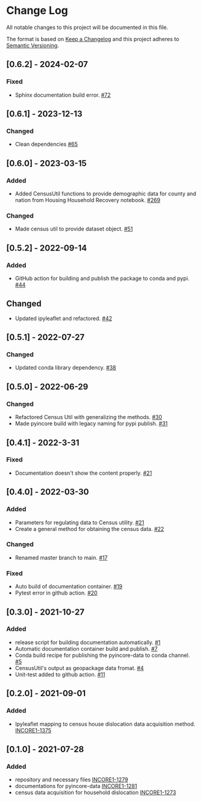 # Change Log
All notable changes to this project will be documented in this file.

The format is based on [Keep a Changelog](http://keepachangelog.com/)
and this project adheres to [Semantic Versioning](http://semver.org/).

## [0.6.2] - 2024-02-07

### Fixed
- Sphinx documentation build error. [#72](https://github.com/IN-CORE/pyincore-data/issues/72)

## [0.6.1] - 2023-12-13

### Changed
- Clean dependencies [#65](https://github.com/IN-CORE/pyincore-data/issues/65)

## [0.6.0] - 2023-03-15

### Added
- Added CensusUtil functions to provide demographic data for county and nation from Housing Household Recovery 
  notebook. [#269](https://github.com/IN-CORE/pyincore/issues/269)

### Changed
- Made census util to provide dataset object. [#51](https://github.com/IN-CORE/pyincore-data/issues/51)

## [0.5.2] - 2022-09-14

### Added
- GitHub action for building and publish the package to conda and pypi. [#44](https://github.com/IN-CORE/pyincore-data/issues/44)

## Changed
- Updated ipyleaflet and refactored. [#42](https://github.com/IN-CORE/pyincore-data/issues/42)

## [0.5.1] - 2022-07-27

### Changed
- Updated conda library dependency. [#38](https://github.com/IN-CORE/pyincore-data/issues/38)

## [0.5.0] - 2022-06-29

### Changed
- Refactored Census Util with generalizing the methods. [#30](https://github.com/IN-CORE/pyincore-data/issues/30)
- Made pyincore build with legacy naming for pypi publish. [#31](https://github.com/IN-CORE/pyincore-data/issues/31)

## [0.4.1] - 2022-3-31

### Fixed
- Documentation doesn't show the content properly. [#21](https://github.com/IN-CORE/pyincore-data/issues/21)

## [0.4.0] - 2022-03-30 

### Added
- Parameters for regulating data to Census utility. [#21](https://github.com/IN-CORE/pyincore-data/issues/21)
- Create a general method for obtaining the census data. [#22](https://github.com/IN-CORE/pyincore-data/issues/22)

### Changed
- Renamed master branch to main. [#17](https://github.com/IN-CORE/pyincore-data/issues/17)

### Fixed
- Auto build of documentation container. [#19](https://github.com/IN-CORE/pyincore-data/issues/19)
- Pytest error in github action. [#20](https://github.com/IN-CORE/pyincore-data/issues/20)

## [0.3.0] - 2021-10-27

### Added
- release script for building documentation automatically. [#1](https://github.com/IN-CORE/pyincore-data/issues/1)
- Automatic documentation container build and publish. [#7](https://github.com/IN-CORE/pyincore-data/issues/7)
- Conda build recipe for publishing the pyincore-data to conda channel. [#5](https://github.com/IN-CORE/pyincore-data/issues/5)
- CensusUtil's output as geopackage data fromat. [#4](https://github.com/IN-CORE/pyincore-data/issues/4)
- Unit-test added to github action. [#11](https://github.com/IN-CORE/pyincore-data/issues/11)

## [0.2.0] - 2021-09-01

### Added
- Ipyleaflet mapping to census house dislocation data acquisition method. [INCORE1-1375](https://opensource.ncsa.illinois.edu/jira/browse/INCORE1-1375)

## [0.1.0] - 2021-07-28

### Added
- repository and necessary files [INCORE1-1279](https://opensource.ncsa.illinois.edu/jira/browse/INCORE1-1279)
- documentations for pyincore-data [INCORE1-1281](https://opensource.ncsa.illinois.edu/jira/browse/INCORE1-1281)
- census data acquisition for household dislocation [INCORE1-1273](https://opensource.ncsa.illinois.edu/jira/browse/INCORE1-1273)
